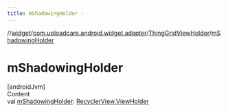 ```yaml
---
title: mShadowingHolder -
---
```

//[widget](../../index.md)/[com.uploadcare.android.widget.adapter](../index.md)/[ThingGridViewHolder](index.md)/[mShadowingHolder](m-shadowing-holder.md)



# mShadowingHolder  
[androidJvm]  
Content  
val [mShadowingHolder](m-shadowing-holder.md): [RecyclerView.ViewHolder](https://developer.android.com/reference/kotlin/androidx/recyclerview/widget/RecyclerView.ViewHolder.html)  



